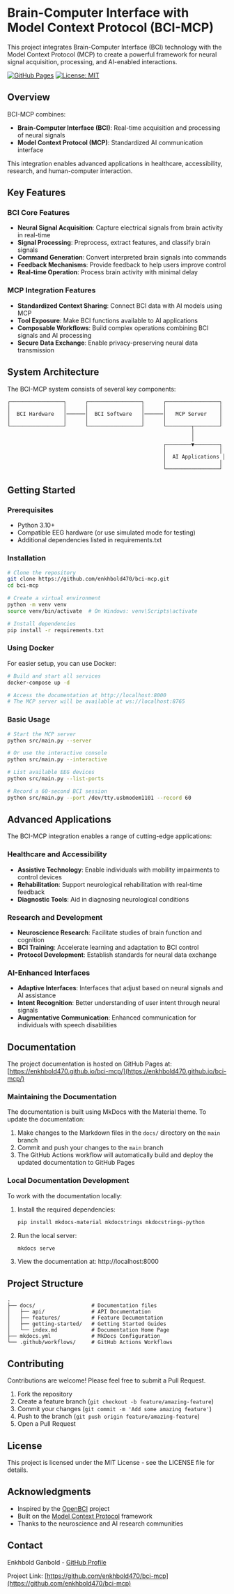 # Brain-Computer Interface with Model Context Protocol (BCI-MCP)

This project integrates Brain-Computer Interface (BCI) technology with the Model Context Protocol (MCP) to create a powerful framework for neural signal acquisition, processing, and AI-enabled interactions.

[![GitHub Pages](https://img.shields.io/badge/docs-GitHub%20Pages-blue)](https://enkhbold470.github.io/bci-mcp/)
[![License: MIT](https://img.shields.io/badge/License-MIT-yellow.svg)](https://opensource.org/licenses/MIT)

## Overview

BCI-MCP combines:

- **Brain-Computer Interface (BCI)**: Real-time acquisition and processing of neural signals
- **Model Context Protocol (MCP)**: Standardized AI communication interface 

This integration enables advanced applications in healthcare, accessibility, research, and human-computer interaction.

## Key Features

### BCI Core Features

- **Neural Signal Acquisition**: Capture electrical signals from brain activity in real-time
- **Signal Processing**: Preprocess, extract features, and classify brain signals
- **Command Generation**: Convert interpreted brain signals into commands
- **Feedback Mechanisms**: Provide feedback to help users improve control
- **Real-time Operation**: Process brain activity with minimal delay

### MCP Integration Features

- **Standardized Context Sharing**: Connect BCI data with AI models using MCP
- **Tool Exposure**: Make BCI functions available to AI applications
- **Composable Workflows**: Build complex operations combining BCI signals and AI processing
- **Secure Data Exchange**: Enable privacy-preserving neural data transmission

## System Architecture

The BCI-MCP system consists of several key components:

```
┌─────────────────┐      ┌─────────────────┐      ┌─────────────────┐
│                 │      │                 │      │                 │
│  BCI Hardware   │──────│  BCI Software   │──────│   MCP Server    │
│                 │      │                 │      │                 │
└─────────────────┘      └─────────────────┘      └────────┬────────┘
                                                           │
                                                           │
                                                  ┌────────▼────────┐
                                                  │                 │
                                                  │  AI Applications │
                                                  │                 │
                                                  └─────────────────┘
```

## Getting Started

### Prerequisites

- Python 3.10+
- Compatible EEG hardware (or use simulated mode for testing)
- Additional dependencies listed in requirements.txt

### Installation

```bash
# Clone the repository
git clone https://github.com/enkhbold470/bci-mcp.git
cd bci-mcp

# Create a virtual environment
python -m venv venv
source venv/bin/activate  # On Windows: venv\Scripts\activate

# Install dependencies
pip install -r requirements.txt
```

### Using Docker

For easier setup, you can use Docker:

```bash
# Build and start all services
docker-compose up -d

# Access the documentation at http://localhost:8000
# The MCP server will be available at ws://localhost:8765
```

### Basic Usage

```bash
# Start the MCP server
python src/main.py --server

# Or use the interactive console
python src/main.py --interactive

# List available EEG devices
python src/main.py --list-ports

# Record a 60-second BCI session
python src/main.py --port /dev/tty.usbmodem1101 --record 60
```

## Advanced Applications

The BCI-MCP integration enables a range of cutting-edge applications:

### Healthcare and Accessibility

- **Assistive Technology**: Enable individuals with mobility impairments to control devices
- **Rehabilitation**: Support neurological rehabilitation with real-time feedback
- **Diagnostic Tools**: Aid in diagnosing neurological conditions

### Research and Development

- **Neuroscience Research**: Facilitate studies of brain function and cognition
- **BCI Training**: Accelerate learning and adaptation to BCI control
- **Protocol Development**: Establish standards for neural data exchange

### AI-Enhanced Interfaces

- **Adaptive Interfaces**: Interfaces that adjust based on neural signals and AI assistance
- **Intent Recognition**: Better understanding of user intent through neural signals
- **Augmentative Communication**: Enhanced communication for individuals with speech disabilities

## Documentation

The project documentation is hosted on GitHub Pages at: [https://enkhbold470.github.io/bci-mcp/](https://enkhbold470.github.io/bci-mcp/)

### Maintaining the Documentation

The documentation is built using MkDocs with the Material theme. To update the documentation:

1. Make changes to the Markdown files in the `docs/` directory on the `main` branch
2. Commit and push your changes to the `main` branch
3. The GitHub Actions workflow will automatically build and deploy the updated documentation to GitHub Pages

### Local Documentation Development

To work with the documentation locally:

1. Install the required dependencies:

   ```bash
   pip install mkdocs-material mkdocstrings mkdocstrings-python
   ```

2. Run the local server:

   ```bash
   mkdocs serve
   ```

3. View the documentation at: http://localhost:8000

## Project Structure

```
.
├── docs/                  # Documentation files
│   ├── api/               # API Documentation
│   ├── features/          # Feature Documentation
│   ├── getting-started/   # Getting Started Guides
│   └── index.md           # Documentation Home Page
├── mkdocs.yml             # MkDocs Configuration
└── .github/workflows/     # GitHub Actions Workflows
```

## Contributing

Contributions are welcome! Please feel free to submit a Pull Request.

1. Fork the repository
2. Create a feature branch (`git checkout -b feature/amazing-feature`)
3. Commit your changes (`git commit -m 'Add some amazing feature'`)
4. Push to the branch (`git push origin feature/amazing-feature`)
5. Open a Pull Request

## License

This project is licensed under the MIT License - see the LICENSE file for details.

## Acknowledgments

- Inspired by the [OpenBCI](https://openbci.com/) project
- Built on the [Model Context Protocol](https://modelcontextprotocol.io/) framework
- Thanks to the neuroscience and AI research communities

## Contact

Enkhbold Ganbold - [GitHub Profile](https://github.com/enkhbold470)

Project Link: [https://github.com/enkhbold470/bci-mcp](https://github.com/enkhbold470/bci-mcp)